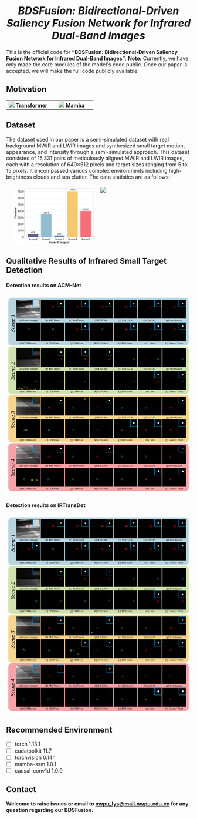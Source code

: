 # *<center>BDSFusion: Bidirectional-Driven Saliency Fusion Network for Infrared Dual-Band Images</center>*
This is the official code for **“BDSFusion: Bidirectional-Driven Saliency Fusion Network for Infrared Dual-Band Images”**. **Note:** Currently, we have only made the core modules of the model's code public. Once our paper is accepted, we will make the full code publicly available.

## Motivation
<table>
  <tr>
    <td style="text-align: center; width: 50%;">
      <img src="https://github.com/kyrietop11/BDSFusion/blob/main/figures/Transformer.gif" style="width: 90%;" />
      <strong>Transformer</strong>
    </td>
    <td style="text-align: center; width: 50%;">
      <img src="https://github.com/kyrietop11/BDSFusion/blob/main/figures/Mamba.gif" style="width: 100%;" />
      <strong>Mamba</strong>
    </td>
  </tr>
</table>

## Dataset
The dataset used in our paper is a semi-simulated dataset with real background  MWIR and LWIR images and synthesized small target motion, appearance, and intensity through a semi-simulated approach. This dataset consisted of 15,331 pairs of meticulously aligned MWIR and LWIR images, each with a resolution of 640×512 pixels and target sizes ranging from 5 to 15 pixels. It encompassed various complex environments including high-brightness clouds and sea clutter. The data statistics are as follows:
<div style="display: flex; justify-content: center;">
    <img src="https://github.com/kyrietop11/BDSFusion/blob/main/figures/Scene.png" style="width: 45%; margin: 5px;" />
    <img src="https://github.com/kyrietop11/BDSFusion/blob/main/figures/SCR.png" style="width: 45%; margin: 5px;" />
</div>

## Qualitative Results of Infrared Small Target Detection

#### Detection results on ACM-Net
![image](https://github.com/kyrietop11/BDSFusion/blob/main/figures/Detection%20results%20on%20ACM-Net.svg)


#### Detection results on IRTransDet
![image](https://github.com/kyrietop11/BDSFusion/blob/main/figures/Detection%20results%20on%20IRTransDet.svg)


## Recommended Environment
 - [ ] torch  1.13.1
 - [ ] cudatoolkit 11.7
 - [ ] torchvision 0.14.1
 - [ ] mamba-ssm 1.0.1
 - [ ] causal-conv1d 1.0.0

## Contact
**Welcome to raise issues or email to [nwpu_lys@mail.nwpu.edu.cn](nwpu_lys@mail.nwpu.edu.cn) for any question regarding our BDSFusion.**
